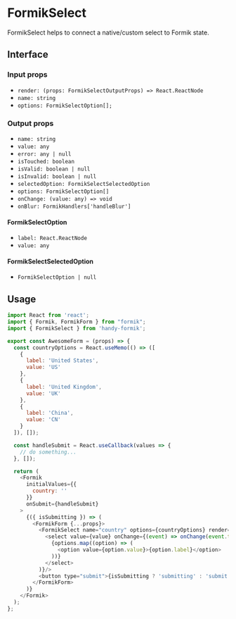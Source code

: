 # FormikSelect

FormikSelect helps to connect a native/custom select to Formik state.

## Interface

### Input props

* `render: (props: FormikSelectOutputProps) => React.ReactNode`
* `name: string`
* `options: FormikSelectOption[];`

### Output props

* `name: string`
* `value: any`
* `error: any | null`
* `isTouched: boolean`
* `isValid: boolean | null`
* `isInvalid: boolean | null`
* `selectedOption: FormikSelectSelectedOption`
* `options: FormikSelectOption[]`
* `onChange: (value: any) => void`
* `onBlur: FormikHandlers['handleBlur']`

#### FormikSelectOption
* `label: React.ReactNode`
* `value: any`

#### FormikSelectSelectedOption
* `FormikSelectOption | null`

## Usage

```js
import React from 'react';
import { Formik, FormikForm } from "formik";
import { FormikSelect } from 'handy-formik';

export const AwesomeForm = (props) => {
  const countryOptions = React.useMemo(() => ([
    {
      label: 'United States',
      value: 'US'
    },
    {
      label: 'United Kingdom',
      value: 'UK'
    },
    {
      label: 'China',
      value: 'CN'
    }
  ]), []);

  const handleSubmit = React.useCallback(values => {
    // do something...
  }, []);

  return (
    <Formik
      initialValues={{
        country: ''
      }}
      onSubmit={handleSubmit}
    >
      {({ isSubmitting }) => (
        <FormikForm {...props}>
          <FormikSelect name="country" options={countryOptions} render={({ value, options, onChange, onBlur }) => (
            <select value={value} onChange={(event) => onChange(event.target.value)} onBlur={onBlur}>
              {options.map((option) => (
                <option value={option.value}>{option.label}</option>
              ))}
            </select>
          )}/>
          <button type="submit">{isSubmitting ? 'submitting' : 'submit'}</button>
        </FormikForm>
      )}
    </Formik>
  );
};
```
